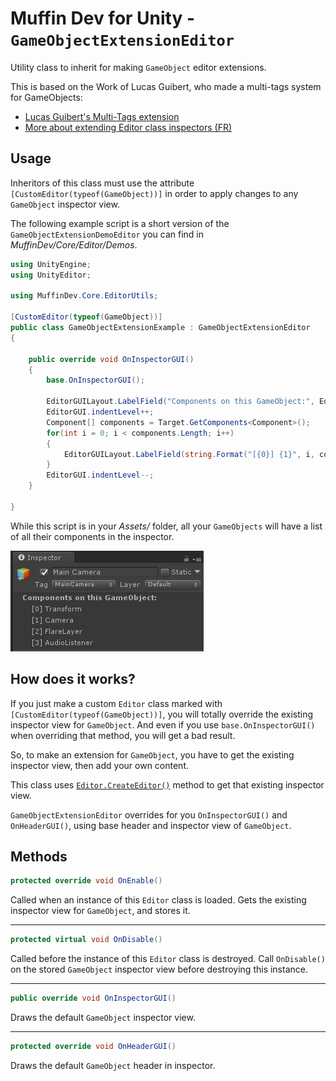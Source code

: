 # Muffin Dev for Unity - `GameObjectExtensionEditor`

Utility class to inherit for making `GameObject` editor extensions.

This is based on the Work of Lucas Guibert, who made a multi-tags system for GameObjects:

- [Lucas Guibert's Multi-Tags extension](https://github.com/LucasJoestar/Multi-Tags)
- [More about extending Editor class inspectors (FR)](https://docs.google.com/document/d/1Ql_IPvYrfzT3Jep0-k2SzJlX6q2r48xG4sN_aiv_CqA/edit#heading=h.1zj7cjedrug2)

## Usage

Inheritors of this class must use the attribute `[CustomEditor(typeof(GameObject))]` in order to apply changes to any `GameObject` inspector view.

The following example script is a short version of the `GameObjectExtensionDemoEditor` you can find in *MuffinDev/Core/Editor/Demos*.

```cs
using UnityEngine;
using UnityEditor;

using MuffinDev.Core.EditorUtils;

[CustomEditor(typeof(GameObject))]
public class GameObjectExtensionExample : GameObjectExtensionEditor
{

    public override void OnInspectorGUI()
    {
        base.OnInspectorGUI();

        EditorGUILayout.LabelField("Components on this GameObject:", EditorStyles.boldLabel);
        EditorGUI.indentLevel++;
        Component[] components = Target.GetComponents<Component>();
        for(int i = 0; i < components.Length; i++)
        {
            EditorGUILayout.LabelField(string.Format("[{0}] {1}", i, components[i].GetType().Name));
        }
        EditorGUI.indentLevel--;
    }

}
```

While this script is in your *Assets/* folder, all your `GameObjects` will have a list of all their components in the inspector.

![Game Object extension example](./Images/game-object-extension-editor-example.jpg)

## How does it works?

If you just make a custom `Editor` class marked with `[CustomEditor(typeof(GameObject))]`, you will totally override the existing inspector view for `GameObject`. And even if you use `base.OnInspectorGUI()` when overriding that method, you will get a bad result.

So, to make an extension for `GameObject`, you have to get the existing inspector view, then add your own content.

This class uses [`Editor.CreateEditor()`](https://docs.unity3d.com/ScriptReference/Editor.CreateEditor.html) method to get that existing inspector view.

`GameObjectExtensionEditor` overrides for you `OnInspectorGUI()` and `OnHeaderGUI()`, using base header and inspector view of `GameObject`.

## Methods

```cs
protected override void OnEnable()
```

Called when an instance of this `Editor` class is loaded. Gets the existing inspector view for `GameObject`, and stores it.

---

```cs
protected virtual void OnDisable()
```

Called before the instance of this `Editor` class is destroyed. Call `OnDisable()` on the stored `GameObject` inspector view before destroying this instance.

---

```cs
public override void OnInspectorGUI()
```

Draws the default `GameObject` inspector view.

---

```cs
protected override void OnHeaderGUI()
```

Draws the default `GameObject` header in inspector.